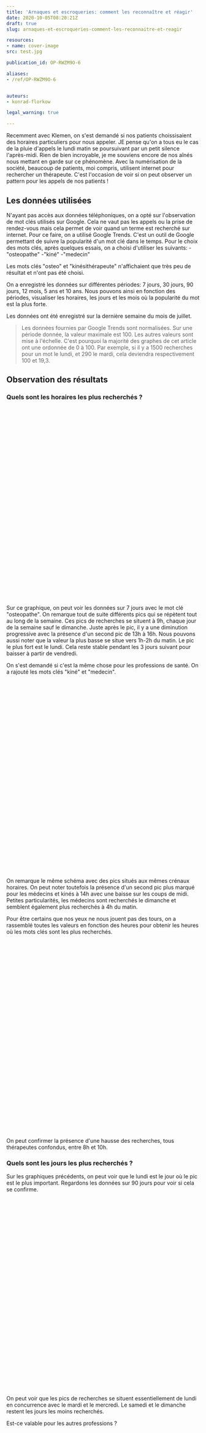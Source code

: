 ```yaml
---
title: 'Arnaques et escroqueries: comment les reconnaître et réagir'
date: 2020-10-05T08:20:21Z
draft: true
slug: arnaques-et-escroqueries-comment-les-reconnaitre-et-reagir

resources:
- name: cover-image
src: test.jpg

publication_id: OP-RWZM9O-6

aliases:
- /ref/OP-RWZM9O-6


auteurs:
- konrad-florkow

legal_warning: true

---
```


Recemment avec Klemen, on s'est demandé si nos patients choissisaient des horaires particuliers pour nous appeler. JE
pense qu'on a tous eu le cas de la pluie d'appels le lundi matin se poursuivant par un petit silence l'après-midi. Rien
de
bien
incroyable, je me souviens encore de nos aînés nous mettant en garde sur ce phénomène.
Avec la numérisation de la société, beaucoup de patients, moi compris, utilisent internet pour rechercher un thérapeute.
C'est l'occasion de voir si on peut observer un pattern pour les appels de nos patients !

<!--more-->

## Les données utilisées

N'ayant pas accès aux données téléphoniques, on a opté sur l'observation de mot clés utilisés sur Google. Cela ne vaut
pas les appels ou la prise de rendez-vous mais cela permet de voir quand un terme est recherché sur internet.
Pour ce faire, on a utilisé Google Trends. C'est un outil de Google permettant de suivre la popularité d'un mot clé
dans le temps.
Pour le choix des mots clés, après quelques essais, on a choisi d'utiliser les suivants:
-"osteopathe"
-"kiné"
-"medecin"

Les mots clés "osteo" et "kinésithérapeute" n'affichaient que très peu de résultat et n'ont pas été choisi.

On a enregistré les données sur différentes périodes: 7 jours, 30 jours, 90 jours, 12 mois, 5 ans et 10 ans. Nous
pouvons ainsi en fonction des périodes, visualiser les horaires, les jours et les mois où la popularité du mot est la
plus forte.

Les données ont été enregistré sur la dernière semaine du mois de juillet.

> Les données fournies par Google Trends sont normalisées. Sur une période donnée, la valeur maximale est 100. Les
autres valeurs sont mise à l'échelle. C'est pourquoi la majorité des graphes de cet article ont une ordonnée de 0 à 100.
> Par exemple, si il y a 1500 recherches pour un mot le lundi, et 290 le mardi, cela deviendra respectivement 100 et
19,3.

## Observation des résultats

### Quels sont les horaires les plus recherchés ?


<div id="linechart-7d-osteo" style="height:500px"></div>

Sur ce graphique, on peut voir les données sur 7 jours avec le mot clé "osteopathe". On remarque tout de suite
différents pics qui se répètent tout au long de la semaine. Ces pics de recherches se situent à 9h, chaque jour de la
semaine sauf le dimanche. Juste après le pic, il y a une diminution progressive avec la présence d'un second pic de 13h
à
16h. Nous pouvons aussi noter que la valeur la plus basse se situe vers 1h-2h du matin.
Le pic le plus fort est le lundi. Cela reste stable pendant les 3 jours suivant pour baisser à partir de vendredi.

On s'est demandé si c'est la même chose pour les professions de santé. On a rajouté les mots clés "kiné" et "medecin".

<div id="linechart-7d-all" style="height:500px"></div>

On remarque le même schéma avec des pics situés aux mêmes crénaux horaires. On peut noter toutefois la présence d'un
second pic plus marqué pour les médecins et kinés à 14h avec une baisse sur les coups de midi.
Petites particularités, les médecins sont recherchés le dimanche et semblent également plus recherchés à 4h du matin.

Pour être certains que nos yeux ne nous jouent pas des tours, on a rassemblé toutes les valeurs en fonction des heures
pour obtenir les heures où les mots clés sont les plus recherchés.

<div id="barchart-7d-all" style="height:500px"></div>

On peut confirmer la présence d'une hausse des recherches, tous thérapeutes confondus, entre 8h et 10h.

### Quels sont les jours les plus recherchés ?

Sur les graphiques précédents, on peut voir que le lundi est le jour où le pic est le plus important. Regardons les
données sur 90 jours pour voir si cela se confirme.

<div id="linechart-90d-osteo" style="height:500px"></div>

On peut voir que les pics de recherches se situent essentiellement de lundi en concurrence avec le mardi et le mercredi.
Le samedi et le dimanche restent les jours les moins recherchés.

Est-ce valable pour les autres professions ?

<div id="linechart-90d-all" style="height:500px"></div>

C'est encore plus vrai pour les médecins et les kinés où le lundi semble être en tête. La tendance semble être la même
pour les autres professions allant jusqu'à suivre les changements des jours. Si la recherche augmente le mardi par
exemple, cette augmentation est parfois visible dans les autres professions également.

Voyons si les données regroupées donne le même résultat.

<div id="barchart-90d-all" style="height:500px"></div>

Le lundi se confirme en tête des jours où les requêtes sont les plus importantes pour nos mots clés. Jusqu'en milieu de
semaines les recherches restent importantes pour diminuer à partir de jeudi.

### Quels sont les mois les plus recherchés ?

On va maintenant prendre des périodes plus larges pour observer la popularité au fil des mois.

<div id="linechart-5y-all" style="height:500px"></div>

Dès que l'on regarde ce graphique, on remarque tout de suite le gouffre qu'a laissé le COVID19 au mois de Mars-Avril et
ce toutes professions confondues. Nous allons faire abstraction de mars et avril 2020 pour la suite.

Pour les médecins, les pics se situent plutôt dans les alentours de décembre, janvier, février et septembre.
Pour les kinés, on remarquera surtout les pics inférieurs où les recherches les plus basses se situent en août et en
décembre.

Zoomons un peu plus sur nous, les médecins ont beaucoup trop de recherches et agrandissent le graphique. Profitons en
aussi
pour prendre une période hors covid, de janvier 2015 à janvier 2020.

<div id="linechart-5y-osteo-nocovid" style="height:500px"></div>

Nos pics de recherches si situent plus en août-septembre et février-mars. Les pics inférieurs se situent plutôt en
décembre et en mai-juin.

Regardons les données en les rassemblants par mois.

<div id="barchart-5y-osteo-nocovid" style="height:500px"></div>

Ici les mois de juillet à septembre semblent s'en sortir le mieux. On remarque que mars semble également sortir du lot
en
début d'année.
Prenons une période de 10 ans pour lisser les données.

<div id="barchart-10y-osteo-nocovid" style="height:500px"></div>

On remarque que août prend les devants avec le mois de septembre et octobre. Le mois de janvier suit de près en début
d'année.

Voyons ce qu'il se passe chez les médecins et kinésithérapeutes sur une période de 10 ans.

<div id="barchart-10y-all-nocovid" style="height:500px"></div>

Chez les médecins, on voit clairement un mois de janvier prédominant. On voit aussi une hausse autour de la période de
la rentrée scolaire au mois de septembre. Le mois de mai est celui qui dispose du moins de recherches.

## Discussion


<script type="text/javascript" src="https://www.gstatic.com/charts/loader.js"></script>
<script type="text/javascript">
  google.charts.load('current', {
    'packages': ['line', 'corechart', 'bar'],
    'language': 'fr'
  });
  google.charts.setOnLoadCallback(drawLine7DaysOsteo);
  google.charts.setOnLoadCallback(drawLine7DaysAll);
  google.charts.setOnLoadCallback(drawBar7DaysAll);

  google.charts.setOnLoadCallback(drawLine90DaysOsteo);
  google.charts.setOnLoadCallback(drawLine90DaysAll);
  google.charts.setOnLoadCallback(drawBar90DaysAll);

  google.charts.setOnLoadCallback(drawLine5YearsAll);

  google.charts.setOnLoadCallback(drawLine5YearsOsteoNoCOVID);
  google.charts.setOnLoadCallback(drawBar10YearsAllNoCOVID);

  google.charts.setOnLoadCallback(drawBar5YearsOsteoNoCOVID);
  google.charts.setOnLoadCallback(drawBar10YearsOsteoNoCOVID);


  function drawLine7DaysOsteo() {
    var data = new google.visualization.DataTable();
    data.addColumn('date', 'Jours');
    data.addColumn('number', 'Ostéopathes');

    dt = [
      [
        "2020-07-26T14:00:00",
        24.0
      ],
      [
        "2020-07-26T15:00:00",
        21.0
      ],
      [
        "2020-07-26T16:00:00",
        22.0
      ],
      [
        "2020-07-26T17:00:00",
        23.0
      ],
      [
        "2020-07-26T18:00:00",
        25.0
      ],
      [
        "2020-07-26T19:00:00",
        24.0
      ],
      [
        "2020-07-26T20:00:00",
        23.0
      ],
      [
        "2020-07-26T21:00:00",
        22.0
      ],
      [
        "2020-07-26T22:00:00",
        23.0
      ],
      [
        "2020-07-26T23:00:00",
        29.0
      ],
      [
        "2020-07-27T00:00:00",
        22.0
      ],
      [
        "2020-07-27T01:00:00",
        16.0
      ],
      [
        "2020-07-27T02:00:00",
        12.0
      ],
      [
        "2020-07-27T03:00:00",
        31.0
      ],
      [
        "2020-07-27T04:00:00",
        27.0
      ],
      [
        "2020-07-27T05:00:00",
        27.0
      ],
      [
        "2020-07-27T06:00:00",
        37.0
      ],
      [
        "2020-07-27T07:00:00",
        56.0
      ],
      [
        "2020-07-27T08:00:00",
        85.0
      ],
      [
        "2020-07-27T09:00:00",
        100.0
      ],
      [
        "2020-07-27T10:00:00",
        78.0
      ],
      [
        "2020-07-27T11:00:00",
        67.0
      ],
      [
        "2020-07-27T12:00:00",
        52.0
      ],
      [
        "2020-07-27T13:00:00",
        51.0
      ],
      [
        "2020-07-27T14:00:00",
        49.0
      ],
      [
        "2020-07-27T15:00:00",
        50.0
      ],
      [
        "2020-07-27T16:00:00",
        49.0
      ],
      [
        "2020-07-27T17:00:00",
        44.0
      ],
      [
        "2020-07-27T18:00:00",
        37.0
      ],
      [
        "2020-07-27T19:00:00",
        29.0
      ],
      [
        "2020-07-27T20:00:00",
        26.0
      ],
      [
        "2020-07-27T21:00:00",
        26.0
      ],
      [
        "2020-07-27T22:00:00",
        27.0
      ],
      [
        "2020-07-27T23:00:00",
        27.0
      ],
      [
        "2020-07-28T00:00:00",
        20.0
      ],
      [
        "2020-07-28T01:00:00",
        13.0
      ],
      [
        "2020-07-28T02:00:00",
        17.0
      ],
      [
        "2020-07-28T03:00:00",
        28.0
      ],
      [
        "2020-07-28T04:00:00",
        22.0
      ],
      [
        "2020-07-28T05:00:00",
        23.0
      ],
      [
        "2020-07-28T06:00:00",
        27.0
      ],
      [
        "2020-07-28T07:00:00",
        44.0
      ],
      [
        "2020-07-28T08:00:00",
        58.0
      ],
      [
        "2020-07-28T09:00:00",
        66.0
      ],
      [
        "2020-07-28T10:00:00",
        61.0
      ],
      [
        "2020-07-28T11:00:00",
        47.0
      ],
      [
        "2020-07-28T12:00:00",
        43.0
      ],
      [
        "2020-07-28T13:00:00",
        43.0
      ],
      [
        "2020-07-28T14:00:00",
        46.0
      ],
      [
        "2020-07-28T15:00:00",
        43.0
      ],
      [
        "2020-07-28T16:00:00",
        41.0
      ],
      [
        "2020-07-28T17:00:00",
        42.0
      ],
      [
        "2020-07-28T18:00:00",
        34.0
      ],
      [
        "2020-07-28T19:00:00",
        28.0
      ],
      [
        "2020-07-28T20:00:00",
        25.0
      ],
      [
        "2020-07-28T21:00:00",
        27.0
      ],
      [
        "2020-07-28T22:00:00",
        27.0
      ],
      [
        "2020-07-28T23:00:00",
        26.0
      ],
      [
        "2020-07-29T00:00:00",
        21.0
      ],
      [
        "2020-07-29T01:00:00",
        17.0
      ],
      [
        "2020-07-29T02:00:00",
        15.0
      ],
      [
        "2020-07-29T03:00:00",
        21.0
      ],
      [
        "2020-07-29T04:00:00",
        27.0
      ],
      [
        "2020-07-29T05:00:00",
        30.0
      ],
      [
        "2020-07-29T06:00:00",
        36.0
      ],
      [
        "2020-07-29T07:00:00",
        41.0
      ],
      [
        "2020-07-29T08:00:00",
        61.0
      ],
      [
        "2020-07-29T09:00:00",
        65.0
      ],
      [
        "2020-07-29T10:00:00",
        55.0
      ],
      [
        "2020-07-29T11:00:00",
        50.0
      ],
      [
        "2020-07-29T12:00:00",
        40.0
      ],
      [
        "2020-07-29T13:00:00",
        46.0
      ],
      [
        "2020-07-29T14:00:00",
        43.0
      ],
      [
        "2020-07-29T15:00:00",
        48.0
      ],
      [
        "2020-07-29T16:00:00",
        43.0
      ],
      [
        "2020-07-29T17:00:00",
        44.0
      ],
      [
        "2020-07-29T18:00:00",
        35.0
      ],
      [
        "2020-07-29T19:00:00",
        29.0
      ],
      [
        "2020-07-29T20:00:00",
        27.0
      ],
      [
        "2020-07-29T21:00:00",
        21.0
      ],
      [
        "2020-07-29T22:00:00",
        24.0
      ],
      [
        "2020-07-29T23:00:00",
        26.0
      ],
      [
        "2020-07-30T00:00:00",
        20.0
      ],
      [
        "2020-07-30T01:00:00",
        21.0
      ],
      [
        "2020-07-30T02:00:00",
        17.0
      ],
      [
        "2020-07-30T03:00:00",
        18.0
      ],
      [
        "2020-07-30T04:00:00",
        25.0
      ],
      [
        "2020-07-30T05:00:00",
        19.0
      ],
      [
        "2020-07-30T06:00:00",
        36.0
      ],
      [
        "2020-07-30T07:00:00",
        49.0
      ],
      [
        "2020-07-30T08:00:00",
        59.0
      ],
      [
        "2020-07-30T09:00:00",
        64.0
      ],
      [
        "2020-07-30T10:00:00",
        51.0
      ],
      [
        "2020-07-30T11:00:00",
        43.0
      ],
      [
        "2020-07-30T12:00:00",
        45.0
      ],
      [
        "2020-07-30T13:00:00",
        40.0
      ],
      [
        "2020-07-30T14:00:00",
        43.0
      ],
      [
        "2020-07-30T15:00:00",
        41.0
      ],
      [
        "2020-07-30T16:00:00",
        38.0
      ],
      [
        "2020-07-30T17:00:00",
        39.0
      ],
      [
        "2020-07-30T18:00:00",
        34.0
      ],
      [
        "2020-07-30T19:00:00",
        25.0
      ],
      [
        "2020-07-30T20:00:00",
        23.0
      ],
      [
        "2020-07-30T21:00:00",
        22.0
      ],
      [
        "2020-07-30T22:00:00",
        22.0
      ],
      [
        "2020-07-30T23:00:00",
        22.0
      ],
      [
        "2020-07-31T00:00:00",
        25.0
      ],
      [
        "2020-07-31T01:00:00",
        16.0
      ],
      [
        "2020-07-31T02:00:00",
        17.0
      ],
      [
        "2020-07-31T03:00:00",
        18.0
      ],
      [
        "2020-07-31T04:00:00",
        22.0
      ],
      [
        "2020-07-31T05:00:00",
        29.0
      ],
      [
        "2020-07-31T06:00:00",
        35.0
      ],
      [
        "2020-07-31T07:00:00",
        36.0
      ],
      [
        "2020-07-31T08:00:00",
        54.0
      ],
      [
        "2020-07-31T09:00:00",
        54.0
      ],
      [
        "2020-07-31T10:00:00",
        54.0
      ],
      [
        "2020-07-31T11:00:00",
        45.0
      ],
      [
        "2020-07-31T12:00:00",
        38.0
      ],
      [
        "2020-07-31T13:00:00",
        39.0
      ],
      [
        "2020-07-31T14:00:00",
        39.0
      ],
      [
        "2020-07-31T15:00:00",
        39.0
      ],
      [
        "2020-07-31T16:00:00",
        38.0
      ],
      [
        "2020-07-31T17:00:00",
        32.0
      ],
      [
        "2020-07-31T18:00:00",
        28.0
      ],
      [
        "2020-07-31T19:00:00",
        22.0
      ],
      [
        "2020-07-31T20:00:00",
        20.0
      ],
      [
        "2020-07-31T21:00:00",
        21.0
      ],
      [
        "2020-07-31T22:00:00",
        20.0
      ],
      [
        "2020-07-31T23:00:00",
        20.0
      ],
      [
        "2020-08-01T00:00:00",
        20.0
      ],
      [
        "2020-08-01T01:00:00",
        29.0
      ],
      [
        "2020-08-01T02:00:00",
        16.0
      ],
      [
        "2020-08-01T03:00:00",
        20.0
      ],
      [
        "2020-08-01T04:00:00",
        26.0
      ],
      [
        "2020-08-01T05:00:00",
        25.0
      ],
      [
        "2020-08-01T06:00:00",
        27.0
      ],
      [
        "2020-08-01T07:00:00",
        33.0
      ],
      [
        "2020-08-01T08:00:00",
        44.0
      ],
      [
        "2020-08-01T09:00:00",
        41.0
      ],
      [
        "2020-08-01T10:00:00",
        42.0
      ],
      [
        "2020-08-01T11:00:00",
        35.0
      ],
      [
        "2020-08-01T12:00:00",
        28.0
      ],
      [
        "2020-08-01T13:00:00",
        26.0
      ],
      [
        "2020-08-01T14:00:00",
        26.0
      ],
      [
        "2020-08-01T15:00:00",
        23.0
      ],
      [
        "2020-08-01T16:00:00",
        19.0
      ],
      [
        "2020-08-01T17:00:00",
        23.0
      ],
      [
        "2020-08-01T18:00:00",
        19.0
      ],
      [
        "2020-08-01T19:00:00",
        17.0
      ],
      [
        "2020-08-01T20:00:00",
        17.0
      ],
      [
        "2020-08-01T21:00:00",
        16.0
      ],
      [
        "2020-08-01T22:00:00",
        15.0
      ],
      [
        "2020-08-01T23:00:00",
        16.0
      ],
      [
        "2020-08-02T00:00:00",
        18.0
      ],
      [
        "2020-08-02T01:00:00",
        14.0
      ],
      [
        "2020-08-02T02:00:00",
        12.0
      ],
      [
        "2020-08-02T03:00:00",
        15.0
      ],
      [
        "2020-08-02T04:00:00",
        18.0
      ],
      [
        "2020-08-02T05:00:00",
        12.0
      ],
      [
        "2020-08-02T06:00:00",
        36.0
      ],
      [
        "2020-08-02T07:00:00",
        25.0
      ],
      [
        "2020-08-02T08:00:00",
        23.0
      ],
      [
        "2020-08-02T09:00:00",
        28.0
      ],
      [
        "2020-08-02T10:00:00",
        26.0
      ],
      [
        "2020-08-02T11:00:00",
        26.0
      ],
      [
        "2020-08-02T12:00:00",
        23.0
      ],
      [
        "2020-08-02T13:00:00",
        30.0
      ]
    ]
    dt = dt.map(item => {
      console.log(item)
      item[0] = new Date(item[0])
      return item
    })
    data.addRows(dt);

    var date_formatter = new google.visualization.DateFormat({
      pattern: "EE, dd/MM/YY à HH:mm"
    });
    date_formatter.format(data, 0); // Where 0 is the index of the column

    var options = {
      chart: {
        title: 'Popularité du mot clé "osteopathe" sur 7 jours',
        subtitle: 'du 26/07/20 au 02/08/20',
        titlePosition: 'none'
      },
      width: 900,
      height: 500,
      hAxis: {
        format: "EE, dd/MM"
      }
    };

    var chart = new google.charts.Line(document.getElementById('linechart-7d-osteo'));
    chart.draw(data, google.charts.Line.convertOptions(options));
  }

  function drawLine7DaysAll() {
    var data = new google.visualization.DataTable();
    data.addColumn('date', 'Jours');
    data.addColumn('number', 'osteopathe');
    data.addColumn('number', 'kiné');
    data.addColumn('number', 'medecin');

    dt = [
      [
        "2020-07-26T14:00:00",
        4.0,
        6.0,
        32.0
      ],
      [
        "2020-07-26T15:00:00",
        4.0,
        7.0,
        31.0
      ],
      [
        "2020-07-26T16:00:00",
        4.0,
        7.0,
        31.0
      ],
      [
        "2020-07-26T17:00:00",
        4.0,
        8.0,
        33.0
      ],
      [
        "2020-07-26T18:00:00",
        4.0,
        8.0,
        33.0
      ],
      [
        "2020-07-26T19:00:00",
        4.0,
        8.0,
        30.0
      ],
      [
        "2020-07-26T20:00:00",
        4.0,
        7.0,
        30.0
      ],
      [
        "2020-07-26T21:00:00",
        4.0,
        7.0,
        32.0
      ],
      [
        "2020-07-26T22:00:00",
        4.0,
        8.0,
        39.0
      ],
      [
        "2020-07-26T23:00:00",
        5.0,
        8.0,
        34.0
      ],
      [
        "2020-07-27T00:00:00",
        4.0,
        7.0,
        33.0
      ],
      [
        "2020-07-27T01:00:00",
        3.0,
        6.0,
        33.0
      ],
      [
        "2020-07-27T02:00:00",
        2.0,
        5.0,
        42.0
      ],
      [
        "2020-07-27T03:00:00",
        6.0,
        5.0,
        49.0
      ],
      [
        "2020-07-27T04:00:00",
        5.0,
        5.0,
        46.0
      ],
      [
        "2020-07-27T05:00:00",
        5.0,
        6.0,
        41.0
      ],
      [
        "2020-07-27T06:00:00",
        7.0,
        9.0,
        50.0
      ],
      [
        "2020-07-27T07:00:00",
        10.0,
        16.0,
        70.0
      ],
      [
        "2020-07-27T08:00:00",
        15.0,
        32.0,
        100.0
      ],
      [
        "2020-07-27T09:00:00",
        18.0,
        40.0,
        94.0
      ],
      [
        "2020-07-27T10:00:00",
        14.0,
        35.0,
        83.0
      ],
      [
        "2020-07-27T11:00:00",
        12.0,
        33.0,
        69.0
      ],
      [
        "2020-07-27T12:00:00",
        9.0,
        21.0,
        57.0
      ],
      [
        "2020-07-27T13:00:00",
        9.0,
        23.0,
        53.0
      ],
      [
        "2020-07-27T14:00:00",
        9.0,
        27.0,
        59.0
      ],
      [
        "2020-07-27T15:00:00",
        9.0,
        28.0,
        56.0
      ],
      [
        "2020-07-27T16:00:00",
        9.0,
        28.0,
        54.0
      ],
      [
        "2020-07-27T17:00:00",
        8.0,
        25.0,
        48.0
      ],
      [
        "2020-07-27T18:00:00",
        7.0,
        20.0,
        43.0
      ],
      [
        "2020-07-27T19:00:00",
        5.0,
        13.0,
        35.0
      ],
      [
        "2020-07-27T20:00:00",
        5.0,
        9.0,
        32.0
      ],
      [
        "2020-07-27T21:00:00",
        5.0,
        8.0,
        29.0
      ],
      [
        "2020-07-27T22:00:00",
        5.0,
        9.0,
        27.0
      ],
      [
        "2020-07-27T23:00:00",
        5.0,
        9.0,
        29.0
      ],
      [
        "2020-07-28T00:00:00",
        4.0,
        8.0,
        30.0
      ],
      [
        "2020-07-28T01:00:00",
        2.0,
        6.0,
        33.0
      ],
      [
        "2020-07-28T02:00:00",
        3.0,
        7.0,
        33.0
      ],
      [
        "2020-07-28T03:00:00",
        5.0,
        7.0,
        37.0
      ],
      [
        "2020-07-28T04:00:00",
        4.0,
        7.0,
        46.0
      ],
      [
        "2020-07-28T05:00:00",
        4.0,
        5.0,
        36.0
      ],
      [
        "2020-07-28T06:00:00",
        5.0,
        8.0,
        42.0
      ],
      [
        "2020-07-28T07:00:00",
        8.0,
        15.0,
        52.0
      ],
      [
        "2020-07-28T08:00:00",
        10.0,
        25.0,
        73.0
      ],
      [
        "2020-07-28T09:00:00",
        12.0,
        29.0,
        70.0
      ],
      [
        "2020-07-28T10:00:00",
        11.0,
        29.0,
        64.0
      ],
      [
        "2020-07-28T11:00:00",
        8.0,
        27.0,
        59.0
      ],
      [
        "2020-07-28T12:00:00",
        8.0,
        20.0,
        51.0
      ],
      [
        "2020-07-28T13:00:00",
        8.0,
        20.0,
        50.0
      ],
      [
        "2020-07-28T14:00:00",
        8.0,
        25.0,
        52.0
      ],
      [
        "2020-07-28T15:00:00",
        8.0,
        24.0,
        53.0
      ],
      [
        "2020-07-28T16:00:00",
        7.0,
        26.0,
        51.0
      ],
      [
        "2020-07-28T17:00:00",
        7.0,
        24.0,
        47.0
      ],
      [
        "2020-07-28T18:00:00",
        6.0,
        17.0,
        40.0
      ],
      [
        "2020-07-28T19:00:00",
        5.0,
        11.0,
        34.0
      ],
      [
        "2020-07-28T20:00:00",
        4.0,
        9.0,
        30.0
      ],
      [
        "2020-07-28T21:00:00",
        5.0,
        10.0,
        28.0
      ],
      [
        "2020-07-28T22:00:00",
        5.0,
        11.0,
        31.0
      ],
      [
        "2020-07-28T23:00:00",
        5.0,
        9.0,
        30.0
      ],
      [
        "2020-07-29T00:00:00",
        4.0,
        8.0,
        31.0
      ],
      [
        "2020-07-29T01:00:00",
        3.0,
        7.0,
        33.0
      ],
      [
        "2020-07-29T02:00:00",
        3.0,
        5.0,
        32.0
      ],
      [
        "2020-07-29T03:00:00",
        4.0,
        6.0,
        37.0
      ],
      [
        "2020-07-29T04:00:00",
        5.0,
        8.0,
        40.0
      ],
      [
        "2020-07-29T05:00:00",
        5.0,
        8.0,
        37.0
      ],
      [
        "2020-07-29T06:00:00",
        6.0,
        10.0,
        44.0
      ],
      [
        "2020-07-29T07:00:00",
        7.0,
        14.0,
        52.0
      ],
      [
        "2020-07-29T08:00:00",
        11.0,
        22.0,
        69.0
      ],
      [
        "2020-07-29T09:00:00",
        12.0,
        29.0,
        72.0
      ],
      [
        "2020-07-29T10:00:00",
        10.0,
        30.0,
        64.0
      ],
      [
        "2020-07-29T11:00:00",
        9.0,
        26.0,
        57.0
      ],
      [
        "2020-07-29T12:00:00",
        7.0,
        18.0,
        48.0
      ],
      [
        "2020-07-29T13:00:00",
        8.0,
        19.0,
        48.0
      ],
      [
        "2020-07-29T14:00:00",
        8.0,
        23.0,
        55.0
      ],
      [
        "2020-07-29T15:00:00",
        8.0,
        24.0,
        51.0
      ],
      [
        "2020-07-29T16:00:00",
        8.0,
        24.0,
        50.0
      ],
      [
        "2020-07-29T17:00:00",
        8.0,
        22.0,
        46.0
      ],
      [
        "2020-07-29T18:00:00",
        6.0,
        18.0,
        38.0
      ],
      [
        "2020-07-29T19:00:00",
        5.0,
        12.0,
        32.0
      ],
      [
        "2020-07-29T20:00:00",
        5.0,
        9.0,
        30.0
      ],
      [
        "2020-07-29T21:00:00",
        4.0,
        8.0,
        27.0
      ],
      [
        "2020-07-29T22:00:00",
        4.0,
        9.0,
        28.0
      ],
      [
        "2020-07-29T23:00:00",
        5.0,
        8.0,
        29.0
      ],
      [
        "2020-07-30T00:00:00",
        4.0,
        7.0,
        26.0
      ],
      [
        "2020-07-30T01:00:00",
        4.0,
        6.0,
        31.0
      ],
      [
        "2020-07-30T02:00:00",
        3.0,
        6.0,
        36.0
      ],
      [
        "2020-07-30T03:00:00",
        3.0,
        6.0,
        41.0
      ],
      [
        "2020-07-30T04:00:00",
        4.0,
        6.0,
        46.0
      ],
      [
        "2020-07-30T05:00:00",
        3.0,
        7.0,
        43.0
      ],
      [
        "2020-07-30T06:00:00",
        6.0,
        10.0,
        37.0
      ],
      [
        "2020-07-30T07:00:00",
        9.0,
        14.0,
        49.0
      ],
      [
        "2020-07-30T08:00:00",
        10.0,
        23.0,
        72.0
      ],
      [
        "2020-07-30T09:00:00",
        11.0,
        29.0,
        72.0
      ],
      [
        "2020-07-30T10:00:00",
        9.0,
        26.0,
        63.0
      ],
      [
        "2020-07-30T11:00:00",
        8.0,
        25.0,
        57.0
      ],
      [
        "2020-07-30T12:00:00",
        8.0,
        17.0,
        45.0
      ],
      [
        "2020-07-30T13:00:00",
        7.0,
        19.0,
        47.0
      ],
      [
        "2020-07-30T14:00:00",
        8.0,
        21.0,
        53.0
      ],
      [
        "2020-07-30T15:00:00",
        7.0,
        22.0,
        48.0
      ],
      [
        "2020-07-30T16:00:00",
        7.0,
        23.0,
        46.0
      ],
      [
        "2020-07-30T17:00:00",
        7.0,
        21.0,
        45.0
      ],
      [
        "2020-07-30T18:00:00",
        6.0,
        16.0,
        38.0
      ],
      [
        "2020-07-30T19:00:00",
        4.0,
        11.0,
        33.0
      ],
      [
        "2020-07-30T20:00:00",
        4.0,
        9.0,
        29.0
      ],
      [
        "2020-07-30T21:00:00",
        4.0,
        8.0,
        28.0
      ],
      [
        "2020-07-30T22:00:00",
        4.0,
        8.0,
        28.0
      ],
      [
        "2020-07-30T23:00:00",
        4.0,
        8.0,
        30.0
      ],
      [
        "2020-07-31T00:00:00",
        4.0,
        7.0,
        26.0
      ],
      [
        "2020-07-31T01:00:00",
        3.0,
        6.0,
        30.0
      ],
      [
        "2020-07-31T02:00:00",
        3.0,
        6.0,
        29.0
      ],
      [
        "2020-07-31T03:00:00",
        3.0,
        6.0,
        40.0
      ],
      [
        "2020-07-31T04:00:00",
        4.0,
        9.0,
        51.0
      ],
      [
        "2020-07-31T05:00:00",
        5.0,
        6.0,
        41.0
      ],
      [
        "2020-07-31T06:00:00",
        6.0,
        8.0,
        37.0
      ],
      [
        "2020-07-31T07:00:00",
        6.0,
        12.0,
        48.0
      ],
      [
        "2020-07-31T08:00:00",
        10.0,
        19.0,
        63.0
      ],
      [
        "2020-07-31T09:00:00",
        10.0,
        24.0,
        65.0
      ],
      [
        "2020-07-31T10:00:00",
        10.0,
        25.0,
        59.0
      ],
      [
        "2020-07-31T11:00:00",
        8.0,
        23.0,
        52.0
      ],
      [
        "2020-07-31T12:00:00",
        7.0,
        16.0,
        44.0
      ],
      [
        "2020-07-31T13:00:00",
        7.0,
        16.0,
        41.0
      ],
      [
        "2020-07-31T14:00:00",
        7.0,
        20.0,
        49.0
      ],
      [
        "2020-07-31T15:00:00",
        7.0,
        21.0,
        45.0
      ],
      [
        "2020-07-31T16:00:00",
        7.0,
        19.0,
        45.0
      ],
      [
        "2020-07-31T17:00:00",
        6.0,
        17.0,
        42.0
      ],
      [
        "2020-07-31T18:00:00",
        5.0,
        13.0,
        35.0
      ],
      [
        "2020-07-31T19:00:00",
        4.0,
        9.0,
        30.0
      ],
      [
        "2020-07-31T20:00:00",
        3.0,
        7.0,
        29.0
      ],
      [
        "2020-07-31T21:00:00",
        4.0,
        8.0,
        26.0
      ],
      [
        "2020-07-31T22:00:00",
        4.0,
        8.0,
        27.0
      ],
      [
        "2020-07-31T23:00:00",
        3.0,
        8.0,
        28.0
      ],
      [
        "2020-08-01T00:00:00",
        4.0,
        6.0,
        29.0
      ],
      [
        "2020-08-01T01:00:00",
        5.0,
        6.0,
        30.0
      ],
      [
        "2020-08-01T02:00:00",
        3.0,
        3.0,
        32.0
      ],
      [
        "2020-08-01T03:00:00",
        3.0,
        7.0,
        33.0
      ],
      [
        "2020-08-01T04:00:00",
        5.0,
        3.0,
        50.0
      ],
      [
        "2020-08-01T05:00:00",
        4.0,
        6.0,
        37.0
      ],
      [
        "2020-08-01T06:00:00",
        5.0,
        6.0,
        46.0
      ],
      [
        "2020-08-01T07:00:00",
        6.0,
        7.0,
        49.0
      ],
      [
        "2020-08-01T08:00:00",
        8.0,
        10.0,
        63.0
      ],
      [
        "2020-08-01T09:00:00",
        7.0,
        11.0,
        63.0
      ],
      [
        "2020-08-01T10:00:00",
        8.0,
        11.0,
        56.0
      ],
      [
        "2020-08-01T11:00:00",
        6.0,
        9.0,
        47.0
      ],
      [
        "2020-08-01T12:00:00",
        5.0,
        7.0,
        40.0
      ],
      [
        "2020-08-01T13:00:00",
        5.0,
        7.0,
        38.0
      ],
      [
        "2020-08-01T14:00:00",
        5.0,
        7.0,
        35.0
      ],
      [
        "2020-08-01T15:00:00",
        4.0,
        7.0,
        32.0
      ],
      [
        "2020-08-01T16:00:00",
        3.0,
        7.0,
        33.0
      ],
      [
        "2020-08-01T17:00:00",
        4.0,
        7.0,
        31.0
      ],
      [
        "2020-08-01T18:00:00",
        3.0,
        6.0,
        27.0
      ],
      [
        "2020-08-01T19:00:00",
        3.0,
        6.0,
        26.0
      ],
      [
        "2020-08-01T20:00:00",
        3.0,
        5.0,
        24.0
      ],
      [
        "2020-08-01T21:00:00",
        3.0,
        5.0,
        24.0
      ],
      [
        "2020-08-01T22:00:00",
        3.0,
        6.0,
        26.0
      ],
      [
        "2020-08-01T23:00:00",
        3.0,
        6.0,
        24.0
      ],
      [
        "2020-08-02T00:00:00",
        3.0,
        6.0,
        24.0
      ],
      [
        "2020-08-02T01:00:00",
        2.0,
        5.0,
        27.0
      ],
      [
        "2020-08-02T02:00:00",
        2.0,
        3.0,
        28.0
      ],
      [
        "2020-08-02T03:00:00",
        3.0,
        3.0,
        32.0
      ],
      [
        "2020-08-02T04:00:00",
        3.0,
        4.0,
        37.0
      ],
      [
        "2020-08-02T05:00:00",
        2.0,
        5.0,
        48.0
      ],
      [
        "2020-08-02T06:00:00",
        6.0,
        6.0,
        41.0
      ],
      [
        "2020-08-02T07:00:00",
        4.0,
        5.0,
        47.0
      ],
      [
        "2020-08-02T08:00:00",
        4.0,
        7.0,
        46.0
      ],
      [
        "2020-08-02T09:00:00",
        5.0,
        6.0,
        45.0
      ],
      [
        "2020-08-02T10:00:00",
        5.0,
        7.0,
        41.0
      ],
      [
        "2020-08-02T11:00:00",
        5.0,
        7.0,
        36.0
      ],
      [
        "2020-08-02T12:00:00",
        4.0,
        6.0,
        36.0
      ],
      [
        "2020-08-02T13:00:00",
        5.0,
        7.0,
        38.0
      ]
    ];
    dt = dt.map(item => {
      console.log(item)
      item[0] = new Date(item[0])
      return item
    })
    data.addRows(dt);

    var date_formatter = new google.visualization.DateFormat({
      pattern: "EE, dd/MM/YY à HH:mm"
    });
    date_formatter.format(data, 0); // Where 0 is the index of the column

    var options = {
      chart: {
        title: 'Popularité des mots clés "osteopathe", "kiné" et "medecin" sur 7 jours',
        subtitle: 'du 26/07/20 au 02/08/20',
      },
      width: 900,
      height: 500,
      hAxis: {
        format: "EE, dd/MM"
      }
    };

    var chart = new google.charts.Line(document.getElementById('linechart-7d-all'));
    chart.draw(data, google.charts.Line.convertOptions(options));
  }

  function drawBar7DaysAll() {
    var data = new google.visualization.DataTable();
    data.addColumn('string', 'Jours');
    data.addColumn('number', 'osteopathe');
    data.addColumn('number', 'kiné');
    data.addColumn('number', 'medecin');

    data.addRows(
      [
        [
          "00:00",
          27.0,
          49.0,
          199.0
        ],
        [
          "01:00",
          22.0,
          42.0,
          217.0
        ],
        [
          "02:00",
          19.0,
          35.0,
          232.0
        ],
        [
          "03:00",
          27.0,
          40.0,
          269.0
        ],
        [
          "04:00",
          30.0,
          42.0,
          316.0
        ],
        [
          "05:00",
          28.0,
          43.0,
          283.0
        ],
        [
          "06:00",
          41.0,
          57.0,
          297.0
        ],
        [
          "07:00",
          50.0,
          83.0,
          367.0
        ],
        [
          "08:00",
          68.0,
          138.0,
          486.0
        ],
        [
          "09:00",
          75.0,
          168.0,
          481.0
        ],
        [
          "10:00",
          67.0,
          163.0,
          430.0
        ],
        [
          "11:00",
          56.0,
          150.0,
          377.0
        ],
        [
          "12:00",
          48.0,
          105.0,
          321.0
        ],
        [
          "13:00",
          49.0,
          111.0,
          315.0
        ],
        [
          "14:00",
          49.0,
          129.0,
          335.0
        ],
        [
          "15:00",
          47.0,
          133.0,
          316.0
        ],
        [
          "16:00",
          45.0,
          134.0,
          310.0
        ],
        [
          "17:00",
          44.0,
          124.0,
          292.0
        ],
        [
          "18:00",
          37.0,
          98.0,
          254.0
        ],
        [
          "19:00",
          30.0,
          70.0,
          220.0
        ],
        [
          "20:00",
          28.0,
          55.0,
          204.0
        ],
        [
          "21:00",
          29.0,
          54.0,
          194.0
        ],
        [
          "22:00",
          29.0,
          59.0,
          206.0
        ],
        [
          "23:00",
          30.0,
          56.0,
          204.0
        ]
      ]);

    var options = {
      title: 'Popularité des mots clés "osteopathe", "kiné" et "medecin" en fonction des heures sur 7 jours',
      subtitle: 'du 26/07/20 au 02/08/20',
      isStacked: true,
      width: 900,
      height: 500,
    };

    var chart = new google.visualization.ColumnChart(document.getElementById('barchart-7d-all'));
    chart.draw(data, options);
  }

  function drawLine90DaysOsteo() {
    var data = new google.visualization.DataTable();
    data.addColumn('date', 'Mois');
    data.addColumn('number', 'osteopathes');

    dt = [
      [
        "2020-05-02",
        31.0
      ],
      [
        "2020-05-03",
        26.0
      ],
      [
        "2020-05-04",
        49.0
      ],
      [
        "2020-05-05",
        50.0
      ],
      [
        "2020-05-06",
        32.0
      ],
      [
        "2020-05-07",
        48.0
      ],
      [
        "2020-05-08",
        36.0
      ],
      [
        "2020-05-09",
        41.0
      ],
      [
        "2020-05-10",
        32.0
      ],
      [
        "2020-05-11",
        65.0
      ],
      [
        "2020-05-12",
        58.0
      ],
      [
        "2020-05-13",
        60.0
      ],
      [
        "2020-05-14",
        61.0
      ],
      [
        "2020-05-15",
        58.0
      ],
      [
        "2020-05-16",
        44.0
      ],
      [
        "2020-05-17",
        33.0
      ],
      [
        "2020-05-18",
        70.0
      ],
      [
        "2020-05-19",
        64.0
      ],
      [
        "2020-05-20",
        56.0
      ],
      [
        "2020-05-21",
        38.0
      ],
      [
        "2020-05-22",
        72.0
      ],
      [
        "2020-05-23",
        41.0
      ],
      [
        "2020-05-24",
        45.0
      ],
      [
        "2020-05-25",
        79.0
      ],
      [
        "2020-05-26",
        75.0
      ],
      [
        "2020-05-27",
        72.0
      ],
      [
        "2020-05-28",
        57.0
      ],
      [
        "2020-05-29",
        52.0
      ],
      [
        "2020-05-30",
        36.0
      ],
      [
        "2020-05-31",
        29.0
      ],
      [
        "2020-06-01",
        45.0
      ],
      [
        "2020-06-02",
        75.0
      ],
      [
        "2020-06-03",
        59.0
      ],
      [
        "2020-06-04",
        59.0
      ],
      [
        "2020-06-05",
        51.0
      ],
      [
        "2020-06-06",
        35.0
      ],
      [
        "2020-06-07",
        39.0
      ],
      [
        "2020-06-08",
        76.0
      ],
      [
        "2020-06-09",
        70.0
      ],
      [
        "2020-06-10",
        61.0
      ],
      [
        "2020-06-11",
        56.0
      ],
      [
        "2020-06-12",
        62.0
      ],
      [
        "2020-06-13",
        40.0
      ],
      [
        "2020-06-14",
        37.0
      ],
      [
        "2020-06-15",
        80.0
      ],
      [
        "2020-06-16",
        81.0
      ],
      [
        "2020-06-17",
        73.0
      ],
      [
        "2020-06-18",
        75.0
      ],
      [
        "2020-06-19",
        58.0
      ],
      [
        "2020-06-20",
        48.0
      ],
      [
        "2020-06-21",
        39.0
      ],
      [
        "2020-06-22",
        86.0
      ],
      [
        "2020-06-23",
        79.0
      ],
      [
        "2020-06-24",
        79.0
      ],
      [
        "2020-06-25",
        61.0
      ],
      [
        "2020-06-26",
        67.0
      ],
      [
        "2020-06-27",
        40.0
      ],
      [
        "2020-06-28",
        33.0
      ],
      [
        "2020-06-29",
        84.0
      ],
      [
        "2020-06-30",
        90.0
      ],
      [
        "2020-07-01",
        73.0
      ],
      [
        "2020-07-02",
        73.0
      ],
      [
        "2020-07-03",
        66.0
      ],
      [
        "2020-07-04",
        53.0
      ],
      [
        "2020-07-05",
        46.0
      ],
      [
        "2020-07-06",
        79.0
      ],
      [
        "2020-07-07",
        74.0
      ],
      [
        "2020-07-08",
        100.0
      ],
      [
        "2020-07-09",
        72.0
      ],
      [
        "2020-07-10",
        55.0
      ],
      [
        "2020-07-11",
        49.0
      ],
      [
        "2020-07-12",
        39.0
      ],
      [
        "2020-07-13",
        74.0
      ],
      [
        "2020-07-14",
        50.0
      ],
      [
        "2020-07-15",
        73.0
      ],
      [
        "2020-07-16",
        71.0
      ],
      [
        "2020-07-17",
        70.0
      ],
      [
        "2020-07-18",
        39.0
      ],
      [
        "2020-07-19",
        43.0
      ],
      [
        "2020-07-20",
        79.0
      ],
      [
        "2020-07-21",
        78.0
      ],
      [
        "2020-07-22",
        71.0
      ],
      [
        "2020-07-23",
        79.0
      ],
      [
        "2020-07-24",
        74.0
      ],
      [
        "2020-07-25",
        43.0
      ],
      [
        "2020-07-26",
        45.0
      ],
      [
        "2020-07-27",
        87.0
      ],
      [
        "2020-07-28",
        72.0
      ],
      [
        "2020-07-29",
        80.0
      ],
      [
        "2020-07-30",
        66.0
      ]
    ]

    dt = dt.map(item => {
      console.log(item)
      item[0] = new Date(item[0])
      return item
    })
    data.addRows(dt);

    var date_formatter = new google.visualization.DateFormat({
      pattern: "EE, dd/MM/YY"
    });
    date_formatter.format(data, 0); // Where 0 is the index of the column

    var options = {
      chart: {
        title: 'Popularité du mot clé "osteopathe" sur 90 jours',
        subtitle: 'du 02/05/20 au 30/07/20',
      },
      width: 900,
      height: 500
    };

    var chart = new google.charts.Line(document.getElementById('linechart-90d-osteo'));
    chart.draw(data, google.charts.Line.convertOptions(options));
  }

  function drawLine90DaysAll() {
    var data = new google.visualization.DataTable();
    data.addColumn('date', 'Mois');
    data.addColumn('number', 'osteopathe');
    data.addColumn('number', 'kiné');
    data.addColumn('number', 'medecin');

    dt = [
      [
        "2020-05-02",
        5.0,
        11.0,
        51.0
      ],
      [
        "2020-05-03",
        4.0,
        9.0,
        41.0
      ],
      [
        "2020-05-04",
        8.0,
        20.0,
        62.0
      ],
      [
        "2020-05-05",
        8.0,
        20.0,
        60.0
      ],
      [
        "2020-05-06",
        5.0,
        19.0,
        62.0
      ],
      [
        "2020-05-07",
        8.0,
        19.0,
        58.0
      ],
      [
        "2020-05-08",
        6.0,
        12.0,
        49.0
      ],
      [
        "2020-05-09",
        7.0,
        10.0,
        51.0
      ],
      [
        "2020-05-10",
        5.0,
        10.0,
        49.0
      ],
      [
        "2020-05-11",
        11.0,
        33.0,
        68.0
      ],
      [
        "2020-05-12",
        10.0,
        29.0,
        62.0
      ],
      [
        "2020-05-13",
        10.0,
        26.0,
        65.0
      ],
      [
        "2020-05-14",
        10.0,
        26.0,
        60.0
      ],
      [
        "2020-05-15",
        10.0,
        26.0,
        59.0
      ],
      [
        "2020-05-16",
        7.0,
        11.0,
        54.0
      ],
      [
        "2020-05-17",
        6.0,
        12.0,
        46.0
      ],
      [
        "2020-05-18",
        12.0,
        34.0,
        73.0
      ],
      [
        "2020-05-19",
        11.0,
        26.0,
        68.0
      ],
      [
        "2020-05-20",
        9.0,
        24.0,
        61.0
      ],
      [
        "2020-05-21",
        6.0,
        12.0,
        51.0
      ],
      [
        "2020-05-22",
        12.0,
        24.0,
        59.0
      ],
      [
        "2020-05-23",
        7.0,
        11.0,
        54.0
      ],
      [
        "2020-05-24",
        8.0,
        13.0,
        46.0
      ],
      [
        "2020-05-25",
        13.0,
        33.0,
        80.0
      ],
      [
        "2020-05-26",
        12.0,
        29.0,
        70.0
      ],
      [
        "2020-05-27",
        12.0,
        26.0,
        65.0
      ],
      [
        "2020-05-28",
        10.0,
        26.0,
        64.0
      ],
      [
        "2020-05-29",
        9.0,
        29.0,
        61.0
      ],
      [
        "2020-05-30",
        6.0,
        10.0,
        52.0
      ],
      [
        "2020-05-31",
        5.0,
        11.0,
        46.0
      ],
      [
        "2020-06-01",
        8.0,
        15.0,
        53.0
      ],
      [
        "2020-06-02",
        12.0,
        35.0,
        76.0
      ],
      [
        "2020-06-03",
        10.0,
        31.0,
        67.0
      ],
      [
        "2020-06-04",
        10.0,
        30.0,
        62.0
      ],
      [
        "2020-06-05",
        8.0,
        27.0,
        63.0
      ],
      [
        "2020-06-06",
        6.0,
        11.0,
        49.0
      ],
      [
        "2020-06-07",
        6.0,
        10.0,
        44.0
      ],
      [
        "2020-06-08",
        13.0,
        38.0,
        77.0
      ],
      [
        "2020-06-09",
        12.0,
        32.0,
        70.0
      ],
      [
        "2020-06-10",
        10.0,
        30.0,
        66.0
      ],
      [
        "2020-06-11",
        9.0,
        27.0,
        68.0
      ],
      [
        "2020-06-12",
        10.0,
        33.0,
        64.0
      ],
      [
        "2020-06-13",
        7.0,
        14.0,
        49.0
      ],
      [
        "2020-06-14",
        6.0,
        12.0,
        47.0
      ],
      [
        "2020-06-15",
        13.0,
        39.0,
        78.0
      ],
      [
        "2020-06-16",
        14.0,
        32.0,
        77.0
      ],
      [
        "2020-06-17",
        12.0,
        34.0,
        76.0
      ],
      [
        "2020-06-18",
        13.0,
        30.0,
        72.0
      ],
      [
        "2020-06-19",
        10.0,
        30.0,
        69.0
      ],
      [
        "2020-06-20",
        8.0,
        14.0,
        52.0
      ],
      [
        "2020-06-21",
        7.0,
        11.0,
        52.0
      ],
      [
        "2020-06-22",
        14.0,
        42.0,
        81.0
      ],
      [
        "2020-06-23",
        13.0,
        35.0,
        73.0
      ],
      [
        "2020-06-24",
        13.0,
        34.0,
        71.0
      ],
      [
        "2020-06-25",
        10.0,
        33.0,
        71.0
      ],
      [
        "2020-06-26",
        11.0,
        30.0,
        70.0
      ],
      [
        "2020-06-27",
        7.0,
        12.0,
        58.0
      ],
      [
        "2020-06-28",
        5.0,
        13.0,
        49.0
      ],
      [
        "2020-06-29",
        14.0,
        38.0,
        82.0
      ],
      [
        "2020-06-30",
        15.0,
        38.0,
        81.0
      ],
      [
        "2020-07-01",
        12.0,
        35.0,
        78.0
      ],
      [
        "2020-07-02",
        12.0,
        33.0,
        75.0
      ],
      [
        "2020-07-03",
        11.0,
        33.0,
        73.0
      ],
      [
        "2020-07-04",
        9.0,
        15.0,
        61.0
      ],
      [
        "2020-07-05",
        8.0,
        13.0,
        57.0
      ],
      [
        "2020-07-06",
        13.0,
        40.0,
        89.0
      ],
      [
        "2020-07-07",
        12.0,
        36.0,
        76.0
      ],
      [
        "2020-07-08",
        17.0,
        31.0,
        80.0
      ],
      [
        "2020-07-09",
        12.0,
        34.0,
        75.0
      ],
      [
        "2020-07-10",
        9.0,
        35.0,
        74.0
      ],
      [
        "2020-07-11",
        8.0,
        17.0,
        68.0
      ],
      [
        "2020-07-12",
        6.0,
        12.0,
        62.0
      ],
      [
        "2020-07-13",
        12.0,
        35.0,
        97.0
      ],
      [
        "2020-07-14",
        8.0,
        13.0,
        65.0
      ],
      [
        "2020-07-15",
        12.0,
        40.0,
        94.0
      ],
      [
        "2020-07-16",
        12.0,
        37.0,
        88.0
      ],
      [
        "2020-07-17",
        12.0,
        37.0,
        82.0
      ],
      [
        "2020-07-18",
        7.0,
        15.0,
        68.0
      ],
      [
        "2020-07-19",
        7.0,
        13.0,
        55.0
      ],
      [
        "2020-07-20",
        13.0,
        39.0,
        100.0
      ],
      [
        "2020-07-21",
        13.0,
        37.0,
        83.0
      ],
      [
        "2020-07-22",
        12.0,
        32.0,
        82.0
      ],
      [
        "2020-07-23",
        13.0,
        33.0,
        78.0
      ],
      [
        "2020-07-24",
        12.0,
        31.0,
        84.0
      ],
      [
        "2020-07-25",
        7.0,
        12.0,
        67.0
      ],
      [
        "2020-07-26",
        7.0,
        11.0,
        64.0
      ],
      [
        "2020-07-27",
        14.0,
        39.0,
        97.0
      ],
      [
        "2020-07-28",
        12.0,
        33.0,
        84.0
      ],
      [
        "2020-07-29",
        13.0,
        33.0,
        81.0
      ],
      [
        "2020-07-30",
        11.0,
        32.0,
        84.0
      ]
    ]

    dt = dt.map(item => {
      console.log(item)
      item[0] = new Date(item[0])
      return item
    })
    data.addRows(dt);

    var date_formatter = new google.visualization.DateFormat({
      pattern: "EE, dd/MM/YY"
    });
    date_formatter.format(data, 0); // Where 0 is the index of the column

    var options = {
      chart: {
        title: 'Popularité des mots clés "osteopathe", "kiné" et "medecin" sur 90 jours',
        subtitle: 'du 02/05/20 au 30/07/20',
      },
      width: 900,
      height: 500
    };

    var chart = new google.charts.Line(document.getElementById('linechart-90d-all'));
    chart.draw(data, google.charts.Line.convertOptions(options));
  }

  function drawBar90DaysAll() {
    var data = new google.visualization.DataTable();
    data.addColumn('string', 'Jours');
    data.addColumn('number', 'osteopathe');
    data.addColumn('number', 'kiné');
    data.addColumn('number', 'medecin');

    data.addRows(
      [
        [
          "Lundi",
          158.0,
          445.0,
          1037.0
        ],
        [
          "Mardi",
          152.0,
          395.0,
          945.0
        ],
        [
          "Mercredi",
          147.0,
          395.0,
          948.0
        ],
        [
          "Jeudi",
          136.0,
          372.0,
          906.0
        ],
        [
          "Vendredi",
          120.0,
          347.0,
          807.0
        ],
        [
          "Samedi",
          91.0,
          163.0,
          734.0
        ],
        [
          "Dimanche",
          80.0,
          150.0,
          658.0
        ]
      ]);

    var options = {
      title: 'Popularité des mots clés en fonction des jours',
      subtitle: 'du 02/05/20 au 30/07/20',
      isStacked: true,
      width: 900,
      height: 500
    };

    var chart = new google.visualization.ColumnChart(document.getElementById('barchart-90d-all'));
    chart.draw(data, options);
  }

  function drawLine5YearsAll() {
    var data = new google.visualization.DataTable();
    data.addColumn('date', 'Années');
    data.addColumn('number', 'osteopathe');
    data.addColumn('number', 'kiné');
    data.addColumn('number', 'medecin');

    dt = [
      [
        "2015-08-02",
        7.0,
        13.0,
        53.0
      ],
      [
        "2015-08-09",
        7.0,
        13.0,
        54.0
      ],
      [
        "2015-08-16",
        7.0,
        13.0,
        57.0
      ],
      [
        "2015-08-23",
        8.0,
        15.0,
        54.0
      ],
      [
        "2015-08-30",
        9.0,
        16.0,
        60.0
      ],
      [
        "2015-09-06",
        8.0,
        17.0,
        61.0
      ],
      [
        "2015-09-13",
        7.0,
        17.0,
        59.0
      ],
      [
        "2015-09-20",
        7.0,
        16.0,
        59.0
      ],
      [
        "2015-09-27",
        8.0,
        17.0,
        62.0
      ],
      [
        "2015-10-04",
        7.0,
        16.0,
        63.0
      ],
      [
        "2015-10-11",
        8.0,
        15.0,
        56.0
      ],
      [
        "2015-10-18",
        7.0,
        17.0,
        55.0
      ],
      [
        "2015-10-25",
        7.0,
        17.0,
        51.0
      ],
      [
        "2015-11-01",
        7.0,
        17.0,
        55.0
      ],
      [
        "2015-11-08",
        6.0,
        14.0,
        52.0
      ],
      [
        "2015-11-15",
        7.0,
        16.0,
        54.0
      ],
      [
        "2015-11-22",
        6.0,
        16.0,
        53.0
      ],
      [
        "2015-11-29",
        6.0,
        16.0,
        55.0
      ],
      [
        "2015-12-06",
        6.0,
        17.0,
        54.0
      ],
      [
        "2015-12-13",
        7.0,
        17.0,
        58.0
      ],
      [
        "2015-12-20",
        5.0,
        13.0,
        53.0
      ],
      [
        "2015-12-27",
        6.0,
        13.0,
        56.0
      ],
      [
        "2016-01-03",
        7.0,
        19.0,
        62.0
      ],
      [
        "2016-01-10",
        7.0,
        17.0,
        59.0
      ],
      [
        "2016-01-17",
        7.0,
        19.0,
        61.0
      ],
      [
        "2016-01-24",
        6.0,
        18.0,
        64.0
      ],
      [
        "2016-01-31",
        7.0,
        19.0,
        63.0
      ],
      [
        "2016-02-07",
        7.0,
        17.0,
        63.0
      ],
      [
        "2016-02-14",
        7.0,
        18.0,
        65.0
      ],
      [
        "2016-02-21",
        8.0,
        18.0,
        66.0
      ],
      [
        "2016-02-28",
        7.0,
        19.0,
        66.0
      ],
      [
        "2016-03-06",
        7.0,
        18.0,
        68.0
      ],
      [
        "2016-03-13",
        7.0,
        18.0,
        70.0
      ],
      [
        "2016-03-20",
        6.0,
        19.0,
        70.0
      ],
      [
        "2016-03-27",
        6.0,
        18.0,
        66.0
      ],
      [
        "2016-04-03",
        7.0,
        19.0,
        63.0
      ],
      [
        "2016-04-10",
        7.0,
        19.0,
        57.0
      ],
      [
        "2016-04-17",
        7.0,
        17.0,
        62.0
      ],
      [
        "2016-04-24",
        7.0,
        19.0,
        58.0
      ],
      [
        "2016-05-01",
        6.0,
        14.0,
        54.0
      ],
      [
        "2016-05-08",
        7.0,
        18.0,
        56.0
      ],
      [
        "2016-05-15",
        6.0,
        17.0,
        57.0
      ],
      [
        "2016-05-22",
        7.0,
        17.0,
        54.0
      ],
      [
        "2016-05-29",
        7.0,
        18.0,
        56.0
      ],
      [
        "2016-06-05",
        7.0,
        19.0,
        56.0
      ],
      [
        "2016-06-12",
        7.0,
        18.0,
        58.0
      ],
      [
        "2016-06-19",
        7.0,
        19.0,
        57.0
      ],
      [
        "2016-06-26",
        7.0,
        19.0,
        60.0
      ],
      [
        "2016-07-03",
        8.0,
        17.0,
        58.0
      ],
      [
        "2016-07-10",
        7.0,
        16.0,
        59.0
      ],
      [
        "2016-07-17",
        9.0,
        19.0,
        62.0
      ],
      [
        "2016-07-24",
        8.0,
        16.0,
        62.0
      ],
      [
        "2016-07-31",
        9.0,
        15.0,
        62.0
      ],
      [
        "2016-08-07",
        8.0,
        19.0,
        62.0
      ],
      [
        "2016-08-14",
        7.0,
        16.0,
        63.0
      ],
      [
        "2016-08-21",
        8.0,
        18.0,
        63.0
      ],
      [
        "2016-08-28",
        9.0,
        19.0,
        69.0
      ],
      [
        "2016-09-04",
        9.0,
        21.0,
        71.0
      ],
      [
        "2016-09-11",
        8.0,
        20.0,
        68.0
      ],
      [
        "2016-09-18",
        8.0,
        20.0,
        71.0
      ],
      [
        "2016-09-25",
        8.0,
        20.0,
        71.0
      ],
      [
        "2016-10-02",
        7.0,
        21.0,
        70.0
      ],
      [
        "2016-10-09",
        8.0,
        21.0,
        67.0
      ],
      [
        "2016-10-16",
        8.0,
        21.0,
        66.0
      ],
      [
        "2016-10-23",
        7.0,
        20.0,
        65.0
      ],
      [
        "2016-10-30",
        8.0,
        19.0,
        61.0
      ],
      [
        "2016-11-06",
        6.0,
        19.0,
        62.0
      ],
      [
        "2016-11-13",
        8.0,
        22.0,
        66.0
      ],
      [
        "2016-11-20",
        7.0,
        21.0,
        65.0
      ],
      [
        "2016-11-27",
        7.0,
        21.0,
        65.0
      ],
      [
        "2016-12-04",
        7.0,
        22.0,
        70.0
      ],
      [
        "2016-12-11",
        7.0,
        22.0,
        73.0
      ],
      [
        "2016-12-18",
        7.0,
        20.0,
        72.0
      ],
      [
        "2016-12-25",
        6.0,
        17.0,
        81.0
      ],
      [
        "2017-01-01",
        8.0,
        23.0,
        81.0
      ],
      [
        "2017-01-08",
        8.0,
        20.0,
        77.0
      ],
      [
        "2017-01-15",
        8.0,
        22.0,
        80.0
      ],
      [
        "2017-01-22",
        8.0,
        22.0,
        75.0
      ],
      [
        "2017-01-29",
        8.0,
        22.0,
        76.0
      ],
      [
        "2017-02-05",
        8.0,
        22.0,
        72.0
      ],
      [
        "2017-02-12",
        8.0,
        23.0,
        67.0
      ],
      [
        "2017-02-19",
        8.0,
        23.0,
        69.0
      ],
      [
        "2017-02-26",
        9.0,
        23.0,
        65.0
      ],
      [
        "2017-03-05",
        9.0,
        23.0,
        67.0
      ],
      [
        "2017-03-12",
        9.0,
        25.0,
        66.0
      ],
      [
        "2017-03-19",
        9.0,
        24.0,
        67.0
      ],
      [
        "2017-03-26",
        8.0,
        23.0,
        64.0
      ],
      [
        "2017-04-02",
        9.0,
        23.0,
        64.0
      ],
      [
        "2017-04-09",
        8.0,
        20.0,
        64.0
      ],
      [
        "2017-04-16",
        8.0,
        19.0,
        64.0
      ],
      [
        "2017-04-23",
        8.0,
        22.0,
        61.0
      ],
      [
        "2017-04-30",
        8.0,
        21.0,
        60.0
      ],
      [
        "2017-05-07",
        8.0,
        19.0,
        59.0
      ],
      [
        "2017-05-14",
        8.0,
        22.0,
        62.0
      ],
      [
        "2017-05-21",
        7.0,
        19.0,
        61.0
      ],
      [
        "2017-05-28",
        8.0,
        22.0,
        62.0
      ],
      [
        "2017-06-04",
        8.0,
        21.0,
        67.0
      ],
      [
        "2017-06-11",
        9.0,
        21.0,
        64.0
      ],
      [
        "2017-06-18",
        7.0,
        22.0,
        65.0
      ],
      [
        "2017-06-25",
        8.0,
        21.0,
        64.0
      ],
      [
        "2017-07-02",
        9.0,
        21.0,
        65.0
      ],
      [
        "2017-07-09",
        8.0,
        18.0,
        64.0
      ],
      [
        "2017-07-16",
        9.0,
        21.0,
        69.0
      ],
      [
        "2017-07-23",
        10.0,
        19.0,
        67.0
      ],
      [
        "2017-07-30",
        10.0,
        18.0,
        69.0
      ],
      [
        "2017-08-06",
        9.0,
        18.0,
        70.0
      ],
      [
        "2017-08-13",
        9.0,
        16.0,
        69.0
      ],
      [
        "2017-08-20",
        10.0,
        20.0,
        67.0
      ],
      [
        "2017-08-27",
        9.0,
        20.0,
        65.0
      ],
      [
        "2017-09-03",
        9.0,
        23.0,
        75.0
      ],
      [
        "2017-09-10",
        9.0,
        22.0,
        74.0
      ],
      [
        "2017-09-17",
        8.0,
        23.0,
        81.0
      ],
      [
        "2017-09-24",
        9.0,
        23.0,
        78.0
      ],
      [
        "2017-10-01",
        8.0,
        23.0,
        77.0
      ],
      [
        "2017-10-08",
        9.0,
        25.0,
        73.0
      ],
      [
        "2017-10-15",
        9.0,
        24.0,
        75.0
      ],
      [
        "2017-10-22",
        9.0,
        24.0,
        69.0
      ],
      [
        "2017-10-29",
        9.0,
        21.0,
        68.0
      ],
      [
        "2017-11-05",
        9.0,
        26.0,
        71.0
      ],
      [
        "2017-11-12",
        8.0,
        25.0,
        72.0
      ],
      [
        "2017-11-19",
        9.0,
        25.0,
        69.0
      ],
      [
        "2017-11-26",
        9.0,
        25.0,
        70.0
      ],
      [
        "2017-12-03",
        7.0,
        24.0,
        69.0
      ],
      [
        "2017-12-10",
        7.0,
        25.0,
        75.0
      ],
      [
        "2017-12-17",
        7.0,
        23.0,
        80.0
      ],
      [
        "2017-12-24",
        8.0,
        17.0,
        100.0
      ],
      [
        "2017-12-31",
        9.0,
        22.0,
        91.0
      ],
      [
        "2018-01-07",
        9.0,
        25.0,
        81.0
      ],
      [
        "2018-01-14",
        9.0,
        26.0,
        77.0
      ],
      [
        "2018-01-21",
        9.0,
        25.0,
        78.0
      ],
      [
        "2018-01-28",
        9.0,
        26.0,
        76.0
      ],
      [
        "2018-02-04",
        9.0,
        26.0,
        76.0
      ],
      [
        "2018-02-11",
        8.0,
        25.0,
        78.0
      ],
      [
        "2018-02-18",
        10.0,
        26.0,
        80.0
      ],
      [
        "2018-02-25",
        9.0,
        24.0,
        76.0
      ],
      [
        "2018-03-04",
        9.0,
        26.0,
        77.0
      ],
      [
        "2018-03-11",
        9.0,
        27.0,
        77.0
      ],
      [
        "2018-03-18",
        9.0,
        27.0,
        73.0
      ],
      [
        "2018-03-25",
        8.0,
        26.0,
        73.0
      ],
      [
        "2018-04-01",
        8.0,
        24.0,
        74.0
      ],
      [
        "2018-04-08",
        9.0,
        26.0,
        71.0
      ],
      [
        "2018-04-15",
        9.0,
        24.0,
        69.0
      ],
      [
        "2018-04-22",
        9.0,
        25.0,
        65.0
      ],
      [
        "2018-04-29",
        8.0,
        22.0,
        62.0
      ],
      [
        "2018-05-06",
        7.0,
        18.0,
        63.0
      ],
      [
        "2018-05-13",
        9.0,
        25.0,
        69.0
      ],
      [
        "2018-05-20",
        7.0,
        23.0,
        66.0
      ],
      [
        "2018-05-27",
        9.0,
        25.0,
        68.0
      ],
      [
        "2018-06-03",
        8.0,
        25.0,
        67.0
      ],
      [
        "2018-06-10",
        8.0,
        24.0,
        68.0
      ],
      [
        "2018-06-17",
        9.0,
        25.0,
        68.0
      ],
      [
        "2018-06-24",
        8.0,
        24.0,
        68.0
      ],
      [
        "2018-07-01",
        8.0,
        24.0,
        70.0
      ],
      [
        "2018-07-08",
        9.0,
        23.0,
        69.0
      ],
      [
        "2018-07-15",
        9.0,
        25.0,
        71.0
      ],
      [
        "2018-07-22",
        10.0,
        21.0,
        73.0
      ],
      [
        "2018-07-29",
        10.0,
        20.0,
        75.0
      ],
      [
        "2018-08-05",
        9.0,
        20.0,
        77.0
      ],
      [
        "2018-08-12",
        10.0,
        18.0,
        78.0
      ],
      [
        "2018-08-19",
        10.0,
        22.0,
        76.0
      ],
      [
        "2018-08-26",
        10.0,
        24.0,
        71.0
      ],
      [
        "2018-09-02",
        10.0,
        28.0,
        80.0
      ],
      [
        "2018-09-09",
        11.0,
        27.0,
        80.0
      ],
      [
        "2018-09-16",
        10.0,
        27.0,
        88.0
      ],
      [
        "2018-09-23",
        9.0,
        26.0,
        78.0
      ],
      [
        "2018-09-30",
        10.0,
        27.0,
        78.0
      ],
      [
        "2018-10-07",
        9.0,
        27.0,
        76.0
      ],
      [
        "2018-10-14",
        10.0,
        27.0,
        76.0
      ],
      [
        "2018-10-21",
        10.0,
        26.0,
        72.0
      ],
      [
        "2018-10-28",
        8.0,
        21.0,
        67.0
      ],
      [
        "2018-11-04",
        9.0,
        28.0,
        77.0
      ],
      [
        "2018-11-11",
        10.0,
        28.0,
        74.0
      ],
      [
        "2018-11-18",
        8.0,
        27.0,
        71.0
      ],
      [
        "2018-11-25",
        8.0,
        27.0,
        72.0
      ],
      [
        "2018-12-02",
        8.0,
        28.0,
        73.0
      ],
      [
        "2018-12-09",
        9.0,
        25.0,
        73.0
      ],
      [
        "2018-12-16",
        8.0,
        28.0,
        76.0
      ],
      [
        "2018-12-23",
        7.0,
        18.0,
        81.0
      ],
      [
        "2018-12-30",
        8.0,
        24.0,
        83.0
      ],
      [
        "2019-01-06",
        9.0,
        32.0,
        81.0
      ],
      [
        "2019-01-13",
        9.0,
        30.0,
        82.0
      ],
      [
        "2019-01-20",
        8.0,
        29.0,
        88.0
      ],
      [
        "2019-01-27",
        9.0,
        29.0,
        93.0
      ],
      [
        "2019-02-03",
        10.0,
        29.0,
        98.0
      ],
      [
        "2019-02-10",
        9.0,
        30.0,
        92.0
      ],
      [
        "2019-02-17",
        10.0,
        31.0,
        82.0
      ],
      [
        "2019-02-24",
        10.0,
        28.0,
        76.0
      ],
      [
        "2019-03-03",
        10.0,
        29.0,
        73.0
      ],
      [
        "2019-03-10",
        10.0,
        31.0,
        74.0
      ],
      [
        "2019-03-17",
        10.0,
        31.0,
        76.0
      ],
      [
        "2019-03-24",
        10.0,
        31.0,
        74.0
      ],
      [
        "2019-03-31",
        9.0,
        31.0,
        75.0
      ],
      [
        "2019-04-07",
        9.0,
        30.0,
        73.0
      ],
      [
        "2019-04-14",
        9.0,
        28.0,
        71.0
      ],
      [
        "2019-04-21",
        8.0,
        26.0,
        68.0
      ],
      [
        "2019-04-28",
        9.0,
        27.0,
        63.0
      ],
      [
        "2019-05-05",
        8.0,
        26.0,
        68.0
      ],
      [
        "2019-05-12",
        9.0,
        29.0,
        70.0
      ],
      [
        "2019-05-19",
        9.0,
        29.0,
        71.0
      ],
      [
        "2019-05-26",
        8.0,
        25.0,
        63.0
      ],
      [
        "2019-06-02",
        8.0,
        30.0,
        69.0
      ],
      [
        "2019-06-09",
        9.0,
        25.0,
        69.0
      ],
      [
        "2019-06-16",
        9.0,
        28.0,
        70.0
      ],
      [
        "2019-06-23",
        8.0,
        27.0,
        68.0
      ],
      [
        "2019-06-30",
        8.0,
        27.0,
        74.0
      ],
      [
        "2019-07-07",
        8.0,
        25.0,
        74.0
      ],
      [
        "2019-07-14",
        9.0,
        26.0,
        72.0
      ],
      [
        "2019-07-21",
        9.0,
        25.0,
        68.0
      ],
      [
        "2019-07-28",
        10.0,
        24.0,
        73.0
      ],
      [
        "2019-08-04",
        11.0,
        24.0,
        76.0
      ],
      [
        "2019-08-11",
        9.0,
        19.0,
        74.0
      ],
      [
        "2019-08-18",
        10.0,
        25.0,
        77.0
      ],
      [
        "2019-08-25",
        10.0,
        26.0,
        75.0
      ],
      [
        "2019-09-01",
        10.0,
        30.0,
        82.0
      ],
      [
        "2019-09-08",
        10.0,
        30.0,
        82.0
      ],
      [
        "2019-09-15",
        10.0,
        29.0,
        85.0
      ],
      [
        "2019-09-22",
        10.0,
        30.0,
        78.0
      ],
      [
        "2019-09-29",
        10.0,
        29.0,
        79.0
      ],
      [
        "2019-10-06",
        10.0,
        30.0,
        79.0
      ],
      [
        "2019-10-13",
        10.0,
        32.0,
        80.0
      ],
      [
        "2019-10-20",
        10.0,
        30.0,
        74.0
      ],
      [
        "2019-10-27",
        8.0,
        24.0,
        70.0
      ],
      [
        "2019-11-03",
        10.0,
        32.0,
        78.0
      ],
      [
        "2019-11-10",
        8.0,
        28.0,
        74.0
      ],
      [
        "2019-11-17",
        9.0,
        31.0,
        78.0
      ],
      [
        "2019-11-24",
        9.0,
        30.0,
        75.0
      ],
      [
        "2019-12-01",
        9.0,
        27.0,
        71.0
      ],
      [
        "2019-12-08",
        9.0,
        28.0,
        73.0
      ],
      [
        "2019-12-15",
        9.0,
        28.0,
        77.0
      ],
      [
        "2019-12-22",
        7.0,
        18.0,
        81.0
      ],
      [
        "2019-12-29",
        8.0,
        21.0,
        87.0
      ],
      [
        "2020-01-05",
        10.0,
        32.0,
        88.0
      ],
      [
        "2020-01-12",
        10.0,
        32.0,
        84.0
      ],
      [
        "2020-01-19",
        10.0,
        31.0,
        84.0
      ],
      [
        "2020-01-26",
        10.0,
        31.0,
        95.0
      ],
      [
        "2020-02-02",
        10.0,
        32.0,
        93.0
      ],
      [
        "2020-02-09",
        10.0,
        31.0,
        88.0
      ],
      [
        "2020-02-16",
        9.0,
        32.0,
        82.0
      ],
      [
        "2020-02-23",
        9.0,
        30.0,
        82.0
      ],
      [
        "2020-03-01",
        9.0,
        31.0,
        85.0
      ],
      [
        "2020-03-08",
        8.0,
        30.0,
        90.0
      ],
      [
        "2020-03-15",
        4.0,
        23.0,
        83.0
      ],
      [
        "2020-03-22",
        2.0,
        9.0,
        90.0
      ],
      [
        "2020-03-29",
        3.0,
        8.0,
        61.0
      ],
      [
        "2020-04-05",
        3.0,
        8.0,
        52.0
      ],
      [
        "2020-04-12",
        4.0,
        10.0,
        52.0
      ],
      [
        "2020-04-19",
        4.0,
        12.0,
        51.0
      ],
      [
        "2020-04-26",
        5.0,
        13.0,
        47.0
      ],
      [
        "2020-05-03",
        6.0,
        15.0,
        49.0
      ],
      [
        "2020-05-10",
        8.0,
        21.0,
        57.0
      ],
      [
        "2020-05-17",
        8.0,
        20.0,
        54.0
      ],
      [
        "2020-05-24",
        9.0,
        23.0,
        58.0
      ],
      [
        "2020-05-31",
        9.0,
        22.0,
        57.0
      ],
      [
        "2020-06-07",
        10.0,
        25.0,
        58.0
      ],
      [
        "2020-06-14",
        10.0,
        27.0,
        62.0
      ],
      [
        "2020-06-21",
        10.0,
        27.0,
        64.0
      ],
      [
        "2020-06-28",
        11.0,
        26.0,
        68.0
      ],
      [
        "2020-07-05",
        11.0,
        28.0,
        70.0
      ],
      [
        "2020-07-12",
        9.0,
        23.0,
        72.0
      ],
      [
        "2020-07-19",
        11.0,
        26.0,
        72.0
      ],
      [
        "2020-07-26",
        11.0,
        29.0,
        76.0
      ]
    ]

    dt = dt.map(item => {
      console.log(item)
      item[0] = new Date(item[0])
      return item
    })
    data.addRows(dt);

    var date_formatter = new google.visualization.DateFormat({
      pattern: "dd/MM/YY"
    });
    date_formatter.format(data, 0); // Where 0 is the index of the column

    var options = {
      chart: {
        title: 'Popularité des mots clés "osteopathe", "kiné" et "medecin" sur 5 ans',
        subtitle: 'du 02/08/15 au 26/07/20',
      },
      width: 900,
      height: 500
    };

    var chart = new google.charts.Line(document.getElementById('linechart-5y-all'));
    chart.draw(data, google.charts.Line.convertOptions(options));
  }

  function drawLine5YearsOsteoNoCOVID() {
    var data = new google.visualization.DataTable();
    data.addColumn('date', 'Années');
    data.addColumn('number', 'osteopathe');

    dt = [
      [
        "2015-01-04",
        47.0
      ],
      [
        "2015-01-11",
        48.0
      ],
      [
        "2015-01-18",
        51.0
      ],
      [
        "2015-01-25",
        44.0
      ],
      [
        "2015-02-01",
        50.0
      ],
      [
        "2015-02-08",
        52.0
      ],
      [
        "2015-02-15",
        52.0
      ],
      [
        "2015-02-22",
        48.0
      ],
      [
        "2015-03-01",
        55.0
      ],
      [
        "2015-03-08",
        55.0
      ],
      [
        "2015-03-15",
        58.0
      ],
      [
        "2015-03-22",
        53.0
      ],
      [
        "2015-03-29",
        54.0
      ],
      [
        "2015-04-05",
        49.0
      ],
      [
        "2015-04-12",
        52.0
      ],
      [
        "2015-04-19",
        52.0
      ],
      [
        "2015-04-26",
        51.0
      ],
      [
        "2015-05-03",
        46.0
      ],
      [
        "2015-05-10",
        49.0
      ],
      [
        "2015-05-17",
        50.0
      ],
      [
        "2015-05-24",
        50.0
      ],
      [
        "2015-05-31",
        45.0
      ],
      [
        "2015-06-07",
        53.0
      ],
      [
        "2015-06-14",
        56.0
      ],
      [
        "2015-06-21",
        53.0
      ],
      [
        "2015-06-28",
        59.0
      ],
      [
        "2015-07-05",
        51.0
      ],
      [
        "2015-07-12",
        56.0
      ],
      [
        "2015-07-19",
        62.0
      ],
      [
        "2015-07-26",
        59.0
      ],
      [
        "2015-08-02",
        60.0
      ],
      [
        "2015-08-09",
        57.0
      ],
      [
        "2015-08-16",
        68.0
      ],
      [
        "2015-08-23",
        68.0
      ],
      [
        "2015-08-30",
        78.0
      ],
      [
        "2015-09-06",
        69.0
      ],
      [
        "2015-09-13",
        67.0
      ],
      [
        "2015-09-20",
        71.0
      ],
      [
        "2015-09-27",
        75.0
      ],
      [
        "2015-10-04",
        73.0
      ],
      [
        "2015-10-11",
        71.0
      ],
      [
        "2015-10-18",
        67.0
      ],
      [
        "2015-10-25",
        61.0
      ],
      [
        "2015-11-01",
        61.0
      ],
      [
        "2015-11-08",
        57.0
      ],
      [
        "2015-11-15",
        55.0
      ],
      [
        "2015-11-22",
        50.0
      ],
      [
        "2015-11-29",
        61.0
      ],
      [
        "2015-12-06",
        51.0
      ],
      [
        "2015-12-13",
        58.0
      ],
      [
        "2015-12-20",
        46.0
      ],
      [
        "2015-12-27",
        50.0
      ],
      [
        "2016-01-03",
        68.0
      ],
      [
        "2016-01-10",
        62.0
      ],
      [
        "2016-01-17",
        67.0
      ],
      [
        "2016-01-24",
        59.0
      ],
      [
        "2016-01-31",
        61.0
      ],
      [
        "2016-02-07",
        68.0
      ],
      [
        "2016-02-14",
        65.0
      ],
      [
        "2016-02-21",
        71.0
      ],
      [
        "2016-02-28",
        72.0
      ],
      [
        "2016-03-06",
        61.0
      ],
      [
        "2016-03-13",
        62.0
      ],
      [
        "2016-03-20",
        61.0
      ],
      [
        "2016-03-27",
        60.0
      ],
      [
        "2016-04-03",
        68.0
      ],
      [
        "2016-04-10",
        65.0
      ],
      [
        "2016-04-17",
        60.0
      ],
      [
        "2016-04-24",
        61.0
      ],
      [
        "2016-05-01",
        60.0
      ],
      [
        "2016-05-08",
        65.0
      ],
      [
        "2016-05-15",
        58.0
      ],
      [
        "2016-05-22",
        63.0
      ],
      [
        "2016-05-29",
        66.0
      ],
      [
        "2016-06-05",
        60.0
      ],
      [
        "2016-06-12",
        59.0
      ],
      [
        "2016-06-19",
        58.0
      ],
      [
        "2016-06-26",
        59.0
      ],
      [
        "2016-07-03",
        69.0
      ],
      [
        "2016-07-10",
        55.0
      ],
      [
        "2016-07-17",
        69.0
      ],
      [
        "2016-07-24",
        72.0
      ],
      [
        "2016-07-31",
        74.0
      ],
      [
        "2016-08-07",
        79.0
      ],
      [
        "2016-08-14",
        63.0
      ],
      [
        "2016-08-21",
        84.0
      ],
      [
        "2016-08-28",
        78.0
      ],
      [
        "2016-09-04",
        73.0
      ],
      [
        "2016-09-11",
        72.0
      ],
      [
        "2016-09-18",
        77.0
      ],
      [
        "2016-09-25",
        75.0
      ],
      [
        "2016-10-02",
        71.0
      ],
      [
        "2016-10-09",
        68.0
      ],
      [
        "2016-10-16",
        67.0
      ],
      [
        "2016-10-23",
        75.0
      ],
      [
        "2016-10-30",
        69.0
      ],
      [
        "2016-11-06",
        63.0
      ],
      [
        "2016-11-13",
        71.0
      ],
      [
        "2016-11-20",
        69.0
      ],
      [
        "2016-11-27",
        62.0
      ],
      [
        "2016-12-04",
        61.0
      ],
      [
        "2016-12-11",
        67.0
      ],
      [
        "2016-12-18",
        57.0
      ],
      [
        "2016-12-25",
        53.0
      ],
      [
        "2017-01-01",
        71.0
      ],
      [
        "2017-01-08",
        66.0
      ],
      [
        "2017-01-15",
        68.0
      ],
      [
        "2017-01-22",
        72.0
      ],
      [
        "2017-01-29",
        70.0
      ],
      [
        "2017-02-05",
        76.0
      ],
      [
        "2017-02-12",
        79.0
      ],
      [
        "2017-02-19",
        80.0
      ],
      [
        "2017-02-26",
        77.0
      ],
      [
        "2017-03-05",
        85.0
      ],
      [
        "2017-03-12",
        82.0
      ],
      [
        "2017-03-19",
        78.0
      ],
      [
        "2017-03-26",
        76.0
      ],
      [
        "2017-04-02",
        77.0
      ],
      [
        "2017-04-09",
        74.0
      ],
      [
        "2017-04-16",
        71.0
      ],
      [
        "2017-04-23",
        69.0
      ],
      [
        "2017-04-30",
        73.0
      ],
      [
        "2017-05-07",
        69.0
      ],
      [
        "2017-05-14",
        70.0
      ],
      [
        "2017-05-21",
        67.0
      ],
      [
        "2017-05-28",
        69.0
      ],
      [
        "2017-06-04",
        75.0
      ],
      [
        "2017-06-11",
        74.0
      ],
      [
        "2017-06-18",
        61.0
      ],
      [
        "2017-06-25",
        69.0
      ],
      [
        "2017-07-02",
        77.0
      ],
      [
        "2017-07-09",
        74.0
      ],
      [
        "2017-07-16",
        89.0
      ],
      [
        "2017-07-23",
        92.0
      ],
      [
        "2017-07-30",
        90.0
      ],
      [
        "2017-08-06",
        79.0
      ],
      [
        "2017-08-13",
        80.0
      ],
      [
        "2017-08-20",
        85.0
      ],
      [
        "2017-08-27",
        84.0
      ],
      [
        "2017-09-03",
        82.0
      ],
      [
        "2017-09-10",
        82.0
      ],
      [
        "2017-09-17",
        77.0
      ],
      [
        "2017-09-24",
        81.0
      ],
      [
        "2017-10-01",
        75.0
      ],
      [
        "2017-10-08",
        79.0
      ],
      [
        "2017-10-15",
        90.0
      ],
      [
        "2017-10-22",
        73.0
      ],
      [
        "2017-10-29",
        76.0
      ],
      [
        "2017-11-05",
        78.0
      ],
      [
        "2017-11-12",
        72.0
      ],
      [
        "2017-11-19",
        75.0
      ],
      [
        "2017-11-26",
        74.0
      ],
      [
        "2017-12-03",
        66.0
      ],
      [
        "2017-12-10",
        66.0
      ],
      [
        "2017-12-17",
        66.0
      ],
      [
        "2017-12-24",
        63.0
      ],
      [
        "2017-12-31",
        74.0
      ],
      [
        "2018-01-07",
        81.0
      ],
      [
        "2018-01-14",
        77.0
      ],
      [
        "2018-01-21",
        88.0
      ],
      [
        "2018-01-28",
        77.0
      ],
      [
        "2018-02-04",
        71.0
      ],
      [
        "2018-02-11",
        70.0
      ],
      [
        "2018-02-18",
        85.0
      ],
      [
        "2018-02-25",
        77.0
      ],
      [
        "2018-03-04",
        80.0
      ],
      [
        "2018-03-11",
        86.0
      ],
      [
        "2018-03-18",
        81.0
      ],
      [
        "2018-03-25",
        79.0
      ],
      [
        "2018-04-01",
        73.0
      ],
      [
        "2018-04-08",
        78.0
      ],
      [
        "2018-04-15",
        71.0
      ],
      [
        "2018-04-22",
        74.0
      ],
      [
        "2018-04-29",
        73.0
      ],
      [
        "2018-05-06",
        60.0
      ],
      [
        "2018-05-13",
        79.0
      ],
      [
        "2018-05-20",
        64.0
      ],
      [
        "2018-05-27",
        71.0
      ],
      [
        "2018-06-03",
        72.0
      ],
      [
        "2018-06-10",
        77.0
      ],
      [
        "2018-06-17",
        73.0
      ],
      [
        "2018-06-24",
        75.0
      ],
      [
        "2018-07-01",
        71.0
      ],
      [
        "2018-07-08",
        78.0
      ],
      [
        "2018-07-15",
        87.0
      ],
      [
        "2018-07-22",
        85.0
      ],
      [
        "2018-07-29",
        88.0
      ],
      [
        "2018-08-05",
        86.0
      ],
      [
        "2018-08-12",
        92.0
      ],
      [
        "2018-08-19",
        97.0
      ],
      [
        "2018-08-26",
        98.0
      ],
      [
        "2018-09-02",
        86.0
      ],
      [
        "2018-09-09",
        93.0
      ],
      [
        "2018-09-16",
        89.0
      ],
      [
        "2018-09-23",
        86.0
      ],
      [
        "2018-09-30",
        85.0
      ],
      [
        "2018-10-07",
        79.0
      ],
      [
        "2018-10-14",
        90.0
      ],
      [
        "2018-10-21",
        81.0
      ],
      [
        "2018-10-28",
        71.0
      ],
      [
        "2018-11-04",
        86.0
      ],
      [
        "2018-11-11",
        85.0
      ],
      [
        "2018-11-18",
        70.0
      ],
      [
        "2018-11-25",
        73.0
      ],
      [
        "2018-12-02",
        68.0
      ],
      [
        "2018-12-09",
        77.0
      ],
      [
        "2018-12-16",
        72.0
      ],
      [
        "2018-12-23",
        65.0
      ],
      [
        "2018-12-30",
        72.0
      ],
      [
        "2019-01-06",
        79.0
      ],
      [
        "2019-01-13",
        83.0
      ],
      [
        "2019-01-20",
        75.0
      ],
      [
        "2019-01-27",
        84.0
      ],
      [
        "2019-02-03",
        96.0
      ],
      [
        "2019-02-10",
        85.0
      ],
      [
        "2019-02-17",
        84.0
      ],
      [
        "2019-02-24",
        85.0
      ],
      [
        "2019-03-03",
        80.0
      ],
      [
        "2019-03-10",
        89.0
      ],
      [
        "2019-03-17",
        95.0
      ],
      [
        "2019-03-24",
        92.0
      ],
      [
        "2019-03-31",
        81.0
      ],
      [
        "2019-04-07",
        86.0
      ],
      [
        "2019-04-14",
        71.0
      ],
      [
        "2019-04-21",
        71.0
      ],
      [
        "2019-04-28",
        79.0
      ],
      [
        "2019-05-05",
        70.0
      ],
      [
        "2019-05-12",
        80.0
      ],
      [
        "2019-05-19",
        80.0
      ],
      [
        "2019-05-26",
        67.0
      ],
      [
        "2019-06-02",
        80.0
      ],
      [
        "2019-06-09",
        72.0
      ],
      [
        "2019-06-16",
        79.0
      ],
      [
        "2019-06-23",
        73.0
      ],
      [
        "2019-06-30",
        71.0
      ],
      [
        "2019-07-07",
        81.0
      ],
      [
        "2019-07-14",
        87.0
      ],
      [
        "2019-07-21",
        85.0
      ],
      [
        "2019-07-28",
        93.0
      ],
      [
        "2019-08-04",
        93.0
      ],
      [
        "2019-08-11",
        81.0
      ],
      [
        "2019-08-18",
        84.0
      ],
      [
        "2019-08-25",
        100.0
      ],
      [
        "2019-09-01",
        90.0
      ],
      [
        "2019-09-08",
        97.0
      ],
      [
        "2019-09-15",
        93.0
      ],
      [
        "2019-09-22",
        87.0
      ],
      [
        "2019-09-29",
        88.0
      ],
      [
        "2019-10-06",
        83.0
      ],
      [
        "2019-10-13",
        88.0
      ],
      [
        "2019-10-20",
        88.0
      ],
      [
        "2019-10-27",
        72.0
      ],
      [
        "2019-11-03",
        88.0
      ],
      [
        "2019-11-10",
        83.0
      ],
      [
        "2019-11-17",
        84.0
      ],
      [
        "2019-11-24",
        82.0
      ],
      [
        "2019-12-01",
        74.0
      ],
      [
        "2019-12-08",
        76.0
      ],
      [
        "2019-12-15",
        78.0
      ],
      [
        "2019-12-22",
        67.0
      ],
      [
        "2019-12-29",
        75.0
      ]
    ]

    dt = dt.map(item => {
      console.log(item)
      item[0] = new Date(item[0])
      return item
    })
    data.addRows(dt);

    var date_formatter = new google.visualization.DateFormat({
      pattern: "dd/MM/YY"
    });
    date_formatter.format(data, 0); // Where 0 is the index of the column

    var options = {
      chart: {
        title: 'Popularité du mot clé "osteopathe" de 2015 à 2020',
        subtitle: 'du 04/01/15 au 29/12/19',
      },
      width: 900,
      height: 500
    };

    var chart = new google.charts.Line(document.getElementById('linechart-5y-osteo-nocovid'));
    chart.draw(data, google.charts.Line.convertOptions(options));
  }


  function drawBar10YearsAllNoCOVID() {
    var data = new google.visualization.DataTable();
    data.addColumn('string', 'Jours');
    data.addColumn('number', 'osteopathe');
    data.addColumn('number', 'kiné');
    data.addColumn('number', 'medecin');

    data.addRows(
      [
        [
          "Janvier",
          77.0,
          154.0,
          698.0
        ],
        [
          "Février",
          70.0,
          131.0,
          590.0
        ],
        [
          "Mars",
          72.0,
          134.0,
          550.0
        ],
        [
          "Avril",
          70.0,
          124.0,
          525.0
        ],
        [
          "Mai",
          67.0,
          116.0,
          498.0
        ],
        [
          "Juin",
          68.0,
          128.0,
          513.0
        ],
        [
          "Juillet",
          72.0,
          114.0,
          536.0
        ],
        [
          "Aout",
          81.0,
          110.0,
          574.0
        ],
        [
          "Septembre",
          81.0,
          133.0,
          624.0
        ],
        [
          "Octobre",
          78.0,
          129.0,
          597.0
        ],
        [
          "Novembre",
          73.0,
          132.0,
          574.0
        ],
        [
          "Décembre",
          64.0,
          122.0,
          600.0
        ]
      ]);

    var options = {

      title: 'Popularité des mots clés "osteopathe", "kiné" et "medecin" de 2010 à 2020',
      subtitle: 'du 26/07/20 au 02/08/20',

      isStacked: false,
      width: 900,
      height: 500
    };

    var chart = new google.visualization.ColumnChart(document.getElementById('barchart-10y-all-nocovid'));
    chart.draw(data, options);
  }

  function drawBar5YearsOsteoNoCOVID() {
    var data = new google.visualization.DataTable();
    data.addColumn('string', 'Jours');
    data.addColumn('number', 'osteopathe');

    data.addRows(
      [
        [
          "Janvier",
          1498.0
        ],
        [
          "Février",
          1443.0
        ],
        [
          "Mars",
          1603.0
        ],
        [
          "Avril",
          1498.0
        ],
        [
          "Mai",
          1398.0
        ],
        [
          "Juin",
          1408.0
        ],
        [
          "Juillet",
          1744.0
        ],
        [
          "Aout",
          1694.0
        ],
        [
          "Septembre",
          1795.0
        ],
        [
          "Octobre",
          1667.0
        ],
        [
          "Novembre",
          1499.0
        ],
        [
          "Décembre",
          1502.0
        ]
      ]);

    var options = {

      title: 'Popularité du mot clé "osteopathe" en fonction des mois de 2015 à 2020',

      isStacked: true,
      width: 900,
      height: 500
    };

    var chart = new google.visualization.ColumnChart(document.getElementById('barchart-5y-osteo-nocovid'));
    chart.draw(data, options);
  }

  function drawBar10YearsOsteoNoCOVID() {
    var data = new google.visualization.DataTable();
    data.addColumn('string', 'Jours');
    data.addColumn('number', 'osteopathe');

    data.addRows(
      [
        [
          "Janvier",
          670.0
        ],
        [
          "Février",
          603.0
        ],
        [
          "Mars",
          619.0
        ],
        [
          "Avril",
          591.0
        ],
        [
          "Mai",
          588.0
        ],
        [
          "Juin",
          577.0
        ],
        [
          "Juillet",
          635.0
        ],
        [
          "Aout",
          699.0
        ],
        [
          "Septembre",
          696.0
        ],
        [
          "Octobre",
          679.0
        ],
        [
          "Novembre",
          616.0
        ],
        [
          "Décembre",
          545.0
        ]
      ]);

    var options = {

      title: 'Popularité du mot clé "osteopathe" en fonction des mois de 2010 à 2020',

      isStacked: true,
      width: 900,
      height: 500,

    };

    var chart = new google.visualization.ColumnChart(document.getElementById('barchart-10y-osteo-nocovid'));
    chart.draw(data, options);
  }
</script>